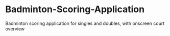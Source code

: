 # Badminton-Scoring-Application
Badminton scoring application for singles and doubles, with onscreen court overview
